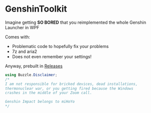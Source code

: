 # GenshinToolkit

Imagine getting **SO BORED** that you reimplemented the whole Genshin Launcher in WPF

Comes with:
- Problematic code to hopefully fix your problems
- 7z and aria2
- Does not even remember your settings!

Anyway, prebuilt in [Releases](https://github.com/ohaiibuzzle/GSToolkit/releases)

```c#
using Buzzle.Disclaimer;
/*
I am not responsible for bricked devices, dead installations,
thermonuclear war, or you getting fired because the Windows 
crashes in the middle of your Zoom call.

Genshin Impact belongs to miHoYo
*/
```
